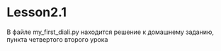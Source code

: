 # Lesson2.1

В файле my_first_diali.py находится решение к домашнему заданию, пункта четвертого второго урока 
